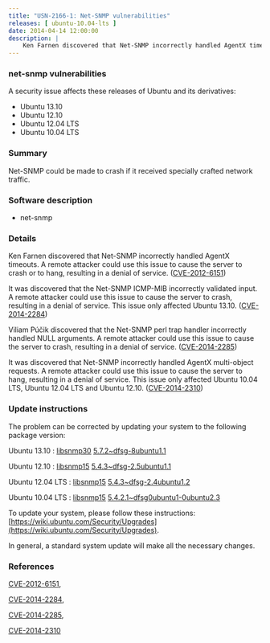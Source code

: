 ```yaml
---
title: "USN-2166-1: Net-SNMP vulnerabilities"
releases: [ ubuntu-10.04-lts ]
date: 2014-04-14 12:00:00
description: |
    Ken Farnen discovered that Net-SNMP incorrectly handled AgentX timeouts. A remote attacker could use this issue to cause the server to crash or to hang, resulting in a denial of service. ([CVE-2012-6151](http://people.ubuntu.com/~ubuntu-security/cve/CVE-2012-6151))
--- 
```

 
### net-snmp vulnerabilities

A security issue affects these releases of Ubuntu and its derivatives:

* Ubuntu 13.10
* Ubuntu 12.10
* Ubuntu 12.04 LTS
* Ubuntu 10.04 LTS

### Summary

Net-SNMP could be made to crash if it received specially crafted network traffic.

### Software description

* net-snmp 

### Details

Ken Farnen discovered that Net-SNMP incorrectly handled AgentX timeouts. A remote attacker could use this issue to cause the server to crash or to hang, resulting in a denial of service. ([CVE-2012-6151](http://people.ubuntu.com/~ubuntu-security/cve/CVE-2012-6151))

It was discovered that the Net-SNMP ICMP-MIB incorrectly validated input. A remote attacker could use this issue to cause the server to crash, resulting in a denial of service. This issue only affected Ubuntu 13.10. ([CVE-2014-2284](http://people.ubuntu.com/~ubuntu-security/cve/CVE-2014-2284))

Viliam Púčik discovered that the Net-SNMP perl trap handler incorrectly handled NULL arguments. A remote attacker could use this issue to cause the server to crash, resulting in a denial of service. ([CVE-2014-2285](http://people.ubuntu.com/~ubuntu-security/cve/CVE-2014-2285))

It was discovered that Net-SNMP incorrectly handled AgentX multi-object requests. A remote attacker could use this issue to cause the server to hang, resulting in a denial of service. This issue only affected Ubuntu 10.04 LTS, Ubuntu 12.04 LTS and Ubuntu 12.10. ([CVE-2014-2310](http://people.ubuntu.com/~ubuntu-security/cve/CVE-2014-2310)) 

### Update instructions

The problem can be corrected by updating your system to the following package version:

Ubuntu 13.10
 : [libsnmp30](https://launchpad.net/ubuntu/+source/net-snmp) <span> [5.7.2~dfsg-8ubuntu1.1](https://launchpad.net/ubuntu/+source/net-snmp/5.7.2~dfsg-8ubuntu1.1) </span> 

Ubuntu 12.10
 : [libsnmp15](https://launchpad.net/ubuntu/+source/net-snmp) <span> [5.4.3~dfsg-2.5ubuntu1.1](https://launchpad.net/ubuntu/+source/net-snmp/5.4.3~dfsg-2.5ubuntu1.1) </span> 

Ubuntu 12.04 LTS
 : [libsnmp15](https://launchpad.net/ubuntu/+source/net-snmp) <span> [5.4.3~dfsg-2.4ubuntu1.2](https://launchpad.net/ubuntu/+source/net-snmp/5.4.3~dfsg-2.4ubuntu1.2) </span> 

Ubuntu 10.04 LTS
 : [libsnmp15](https://launchpad.net/ubuntu/+source/net-snmp) <span> [5.4.2.1~dfsg0ubuntu1-0ubuntu2.3](https://launchpad.net/ubuntu/+source/net-snmp/5.4.2.1~dfsg0ubuntu1-0ubuntu2.3) </span> 

To update your system, please follow these instructions: [https://wiki.ubuntu.com/Security/Upgrades](https://wiki.ubuntu.com/Security/Upgrades).

In general, a standard system update will make all the necessary changes. 

### References

 [CVE-2012-6151](http://people.ubuntu.com/~ubuntu-security/cve/CVE-2012-6151), 

 [CVE-2014-2284](http://people.ubuntu.com/~ubuntu-security/cve/CVE-2014-2284), 

 [CVE-2014-2285](http://people.ubuntu.com/~ubuntu-security/cve/CVE-2014-2285), 

 [CVE-2014-2310](http://people.ubuntu.com/~ubuntu-security/cve/CVE-2014-2310)
 
